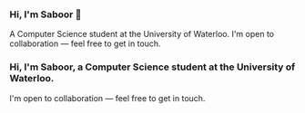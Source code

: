<h3> Hi, I'm Saboor 👋 </h3>
<p> A Computer Science student at the University of Waterloo. I'm open to collaboration — feel free to get in touch. </p>

<h3> Hi, I'm Saboor, a Computer Science student at the University of Waterloo.  </h3>
<p> I'm open to collaboration — feel free to get in touch. </p>
